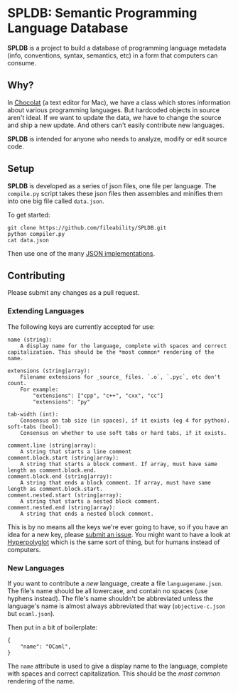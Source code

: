 # SPLDB: Semantic Programming Language Database

**SPLDB** is a project to build a database of programming language metadata (info, conventions, syntax, semantics, etc) in a form that computers can consume.

## Why?

In [Chocolat](http://chocolatapp.com) (a text editor for Mac), we have a class which stores information about various programming languages. But hardcoded objects in source aren't ideal. If we want to update the data, we have to change the source and ship a new update. And others can't easily contribute new languages.

**SPLDB** is intended for anyone who needs to analyze, modify or edit source code.

## Setup

**SPLDB** is developed as a series of json files, one file per language. The `compile.py` script takes these json files then assembles and minifies them into one big file called `data.json`.

To get started:

    git clone https://github.com/fileability/SPLDB.git
    python compiler.py
    cat data.json

Then use one of the many [JSON implementations](http://www.json.org/).

## Contributing

Please submit any changes as a pull request.

### Extending Languages

The following keys are currently accepted for use:

    name (string):
        A display name for the language, complete with spaces and correct capitalization. This should be the *most common* rendering of the name.
    
    extensions (string|array):
        Filename extensions for _source_ files. `.o`, `.pyc`, etc don't count.
        For example:
            "extensions": ["cpp", "c++", "cxx", "cc"]
            "extensions": "py"
    
    tab-width (int):
        Consensus on tab size (in spaces), if it exists (eg 4 for python).
    soft-tabs (bool):
        Consensus on whether to use soft tabs or hard tabs, if it exists.
    
    comment.line (string|array):
        A string that starts a line comment
    comment.block.start (string|array):
        A string that starts a block comment. If array, must have same length as comment.block.end.
    comment.block.end (string|array):
        A string that ends a block comment. If array, must have same length as comment.block.start.
    comment.nested.start (string|array):
        A string that starts a nested block comment.
    comment.nested.end (string|array):
        A string that ends a nested block comment.


This is by no means all the keys we're ever going to have, so if you have an idea for a new key, please [submit an issue](/fileability/SPLDB/issues). You might want to have a look at [Hyperpolyglot](http://hyperpolyglot.org) which is the same sort of thing, but for humans instead of computers.

### New Languages

If you want to contribute a *new* language, create a file `languagename.json`. The file's name should be all lowercase, and contain no spaces (use hyphens instead). The file's name shouldn't be abbreviated unless the language's name is almost always abbreviated that way (`objective-c.json` but `ocaml.json`).

Then put in a bit of boilerplate:

    {
        "name": "OCaml",
    }

The `name` attribute is used to give a display name to the language, complete with spaces and correct capitalization. This should be the *most common* rendering of the name.

